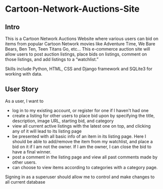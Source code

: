 # Cartoon-Network-Auctions-Site

## Intro
This is a Cartoon Network Auctions Website where various users can bid on items from popular Cartoon Network movies like Adventure Time, We Bare Bears, Ben Ten, Teen Titans Go, etc... This e-commerce auction site will allow users to post auction listings, place bids on listings, comment on those listings, and add listings to a “watchlist.”

Skills include Python, HTML, CSS and Django framework and SQLite3 for working with data. 

## User Story
As a user, I want to 
- log in to my existing account, or register for one if I haven't had one
- create a listing for other users to place bid upon by specifying the title, description, image URL, starting bid, and category
- view all current active listings with the latest one on top, and clicking any of it will lead to its listing page
- be presented with all basic info of an item in its listing page. Here I should be able to add/remove the item from my watchlist, and place a bid on it if I am not the owner. If I am the owner, I can close the bid to have a final winner.
- post a comment in the listing page and view all past comments made by other users. 
- can choose to view items according to categories with a category page.

Signing in as a superuser should allow me to control and make changes to all current database